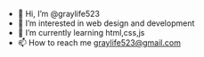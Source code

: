 - 👋 Hi, I’m @graylife523
- 👀 I’m interested in web design and development
- 🌱 I’m currently learning html,css,js 
- 📫 How to reach me graylife523@gmail.com

<!---
graylife523/graylife523 is a ✨ special ✨ repository because its `README.md` (this file) appears on your GitHub profile.
You can click the Preview link to take a look at your changes.
--->
